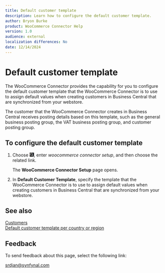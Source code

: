 ```yaml
---
title: Default customer template
description: Learn how to configure the default customer template.
author: Bryon Burke
product: WooCommerce Connector Help
version: 1.0
audience: external
localization differences: No
date: 12/14/2024
---
```


<!-- markdownlint-disable MD006 MD007 MD009 MD024 MD025 MD033 -->
<!--// cspell:ignore  markdownlint allowfullscreen keyframes webstore woocommerce -->

# Default customer template

The WooCommerce Connector provides the capability for you to configure the default customer template that the WooCommerce Connector is to use to assign default values when creating customers in Business Central that are synchronized from your webstore.

The customer that the WooCommerce Connector creates in Business Central receives posting details based on this template, such as the general business posting group, the VAT business posting group, and customer posting group.

## To configure the default customer template

1. Choose ![Lightbulb that opens the Tell Me feature.](media/ui-search/search_small.png "Tell me what you want to do"), enter <i>woocommerce connector setup</i>, and then choose the related link.

   The <b>WooCommerce Connector Setup</b> page opens.

1. In <b>Default Customer Template</b>, specify the template that the WooCommerce Connector is to use to assign default values when creating customers in Business Central that are synchronized from your webstore.

## See also

[Customers](customers.md)  
[Default customer template per country or region](default-customer-template-per-country-region.md)  

## Feedback

To send feedback about this page, select the following link:

[srdjan@synfynal.com](mailto:srdjan@synfynal.com?subject=Documentation%20Feedback%20Product%20Docs:%20default-customer-template)
